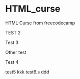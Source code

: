 # HTML_curse
HTML Curse from freecodecamp

TEST 2

Test 3

Other test

Test 4

test5
kkk
test6.s
ddd